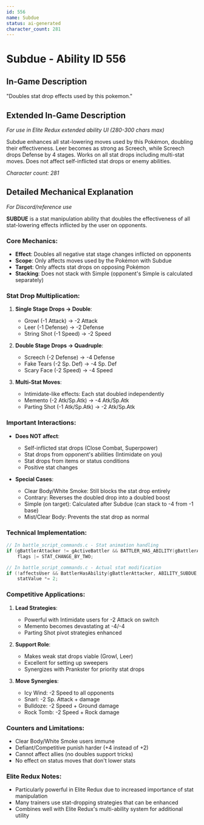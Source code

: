 ```yaml
---
id: 556
name: Subdue
status: ai-generated
character_count: 281
---
```


# Subdue - Ability ID 556

## In-Game Description
"Doubles stat drop effects used by this pokemon."

## Extended In-Game Description
*For use in Elite Redux extended ability UI (280-300 chars max)*

Subdue enhances all stat-lowering moves used by this Pokémon, doubling their effectiveness. Leer becomes as strong as Screech, while Screech drops Defense by 4 stages. Works on all stat drops including multi-stat moves. Does not affect self-inflicted stat drops or enemy abilities.

*Character count: 281*

## Detailed Mechanical Explanation
*For Discord/reference use*

**SUBDUE** is a stat manipulation ability that doubles the effectiveness of all stat-lowering effects inflicted by the user on opponents.

### Core Mechanics:
- **Effect**: Doubles all negative stat stage changes inflicted on opponents
- **Scope**: Only affects moves used by the Pokémon with Subdue
- **Target**: Only affects stat drops on opposing Pokémon
- **Stacking**: Does not stack with Simple (opponent's Simple is calculated separately)

### Stat Drop Multiplication:
1. **Single Stage Drops → Double**:
   - Growl (-1 Attack) → -2 Attack
   - Leer (-1 Defense) → -2 Defense
   - String Shot (-1 Speed) → -2 Speed
   
2. **Double Stage Drops → Quadruple**:
   - Screech (-2 Defense) → -4 Defense
   - Fake Tears (-2 Sp. Def) → -4 Sp. Def
   - Scary Face (-2 Speed) → -4 Speed

3. **Multi-Stat Moves**:
   - Intimidate-like effects: Each stat doubled independently
   - Memento (-2 Atk/Sp.Atk) → -4 Atk/Sp.Atk
   - Parting Shot (-1 Atk/Sp.Atk) → -2 Atk/Sp.Atk

### Important Interactions:
- **Does NOT affect**:
  - Self-inflicted stat drops (Close Combat, Superpower)
  - Stat drops from opponent's abilities (Intimidate on you)
  - Stat drops from items or status conditions
  - Positive stat changes
  
- **Special Cases**:
  - Clear Body/White Smoke: Still blocks the stat drop entirely
  - Contrary: Reverses the doubled drop into a doubled boost
  - Simple (on target): Calculated after Subdue (can stack to -4 from -1 base)
  - Mist/Clear Body: Prevents the stat drop as normal

### Technical Implementation:
```c
// In battle_script_commands.c - Stat animation handling
if (gBattlerAttacker != gActiveBattler && BATTLER_HAS_ABILITY(gBattlerAttacker, ABILITY_SUBDUE)) 
    flags |= STAT_CHANGE_BY_TWO;

// In battle_script_commands.c - Actual stat modification
if (!affectsUser && BattlerHasAbility(gBattlerAttacker, ABILITY_SUBDUE, FALSE) && statValue <= -1) 
    statValue *= 2;
```

### Competitive Applications:
1. **Lead Strategies**:
   - Powerful with Intimidate users for -2 Attack on switch
   - Memento becomes devastating at -4/-4
   - Parting Shot pivot strategies enhanced

2. **Support Role**:
   - Makes weak stat drops viable (Growl, Leer)
   - Excellent for setting up sweepers
   - Synergizes with Prankster for priority stat drops

3. **Move Synergies**:
   - Icy Wind: -2 Speed to all opponents
   - Snarl: -2 Sp. Attack + damage
   - Bulldoze: -2 Speed + Ground damage
   - Rock Tomb: -2 Speed + Rock damage

### Counters and Limitations:
- Clear Body/White Smoke users immune
- Defiant/Competitive punish harder (+4 instead of +2)
- Cannot affect allies (no doubles support tricks)
- No effect on status moves that don't lower stats

### Elite Redux Notes:
- Particularly powerful in Elite Redux due to increased importance of stat manipulation
- Many trainers use stat-dropping strategies that can be enhanced
- Combines well with Elite Redux's multi-ability system for additional utility